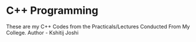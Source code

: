 # C++ Programming
These are my C++ Codes from the Practicals/Lectures Conducted From My College.
Author - Kshitij Joshi
